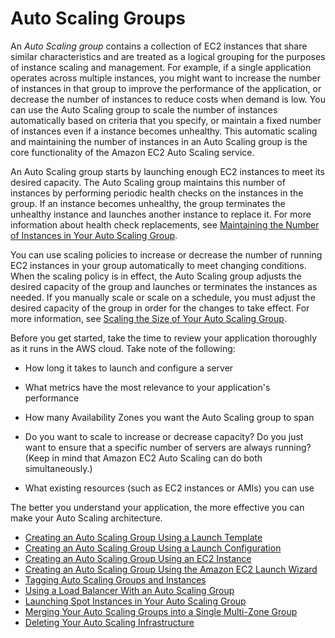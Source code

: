 # Auto Scaling Groups<a name="AutoScalingGroup"></a>

An *Auto Scaling group* contains a collection of EC2 instances that share similar characteristics and are treated as a logical grouping for the purposes of instance scaling and management\. For example, if a single application operates across multiple instances, you might want to increase the number of instances in that group to improve the performance of the application, or decrease the number of instances to reduce costs when demand is low\. You can use the Auto Scaling group to scale the number of instances automatically based on criteria that you specify, or maintain a fixed number of instances even if a instance becomes unhealthy\. This automatic scaling and maintaining the number of instances in an Auto Scaling group is the core functionality of the Amazon EC2 Auto Scaling service\.

An Auto Scaling group starts by launching enough EC2 instances to meet its desired capacity\. The Auto Scaling group maintains this number of instances by performing periodic health checks on the instances in the group\. If an instance becomes unhealthy, the group terminates the unhealthy instance and launches another instance to replace it\. For more information about health check replacements, see [Maintaining the Number of Instances in Your Auto Scaling Group](as-maintain-instance-levels.md)\.

You can use scaling policies to increase or decrease the number of running EC2 instances in your group automatically to meet changing conditions\. When the scaling policy is in effect, the Auto Scaling group adjusts the desired capacity of the group and launches or terminates the instances as needed\. If you manually scale or scale on a schedule, you must adjust the desired capacity of the group in order for the changes to take effect\. For more information, see [Scaling the Size of Your Auto Scaling Group](scaling_plan.md)\.

Before you get started, take the time to review your application thoroughly as it runs in the AWS cloud\. Take note of the following:

+ How long it takes to launch and configure a server

+ What metrics have the most relevance to your application's performance

+ How many Availability Zones you want the Auto Scaling group to span

+ Do you want to scale to increase or decrease capacity? Do you just want to ensure that a specific number of servers are always running? \(Keep in mind that Amazon EC2 Auto Scaling can do both simultaneously\.\)

+ What existing resources \(such as EC2 instances or AMIs\) you can use

The better you understand your application, the more effective you can make your Auto Scaling architecture\.


+ [Creating an Auto Scaling Group Using a Launch Template](create-asg-launch-template.md)
+ [Creating an Auto Scaling Group Using a Launch Configuration](create-asg.md)
+ [Creating an Auto Scaling Group Using an EC2 Instance](create-asg-from-instance.md)
+ [Creating an Auto Scaling Group Using the Amazon EC2 Launch Wizard](create-asg-ec2-wizard.md)
+ [Tagging Auto Scaling Groups and Instances](autoscaling-tagging.md)
+ [Using a Load Balancer With an Auto Scaling Group](autoscaling-load-balancer.md)
+ [Launching Spot Instances in Your Auto Scaling Group](asg-launch-spot-instances.md)
+ [Merging Your Auto Scaling Groups into a Single Multi\-Zone Group](merge-auto-scaling-groups.md)
+ [Deleting Your Auto Scaling Infrastructure](as-process-shutdown.md)